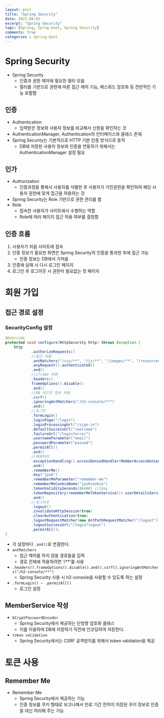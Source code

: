 ```yaml
---
layout: post
title: "Spring Security"
date: 2021-08-03
excerpt: "Spring Security"
tags: [Spring, Sprng-boot, Spring Security]
comments: true
categories : Spring-boot
---
```

# Spring Security
- Spring Security
    - 인증과 권한 제어에 필요한 필터 모음
    - 필터를 기반으로 권한에 따른 접근 제어 기능, 패스워드 암호화 등 전반적인 기능 포함함

## 인증
- Authentication
    - 입력받은 정보와 사용자 정보를 비교해서 신원을 확인하는 것
- AuthenticationManager, Authentication의 인터페이스와 클래스 존재
- Spring Security는 기본적으로 HTTP 기본 인증 방식으로 동작
    - DB에 저장된 사용자 정보와 인증을 연동하기 위해서는 AuthenticationManager 설정 필요

## 인가
- Authorization
    - 인증과정을 통해서 사용자를 식별한 후 사용자가 가진권한을 확인하여 해당 사용자 권한에 맞게 접근을 허용하는 것
- Spring Security는 Role 기반으로 권한 관리를 함
- Role
    - 접속한 사용자가 사이트에서 수행하는 역할
    - Role에 따라 페이지 접근 허용 여부를 결정함

## 인증 흐름
1. 사용자가 처음 사이트에 접속
2. 인증 정보가 필요한 화면은 Spring Security의 인증을 통과한 후에 접근 가능
    - 인증 정보는 DB에서 가져옴
3. 인증에 실패 시 다시 로그인 페이지
4. 로그인 후 로그아웃 시 권한이 필요없는 첫 페이지

# 회원 가입
## 접근 경로 설정
### SecurityConfig 설정
```java
@Override
protected void configure(HttpSecurity http) throws Exception {
	http
			.authorizeRequests()
			//접근 허용
			.antMatchers("/css/**", "/js/**", "/images/**", "/resources/**", "/h2-console/**", "/webjars/**", "/signup", "/home", "/").permitAll()
			.anyRequest().authenticated()
			.and()
			//iframe 허용
			.headers().
			frameOptions().disable()
			.and()
			//DB 어드민 접속 허용
			.csrf()
			.ignoringAntMatchers("/h2-console/**")
			.and()
			//로그인
			.formLogin()
			.loginPage("/login")
			.loginProcessingUrl("/sign-in")
			.defaultSuccessUrl("/welcome")
			.failureUrl("/login?error")
			.usernameParameter("email")
			.passwordParameter("passwd")
			.permitAll()
			.and()
			//예외처리
			.exceptionHandling().accessDeniedHandler(MemberAccessDeniedHandler())
			.and()
			.rememberMe()
			.key("jpub")
			.rememberMeParameter("remember-me")
			.rememberMeCookieName("jpubcookie")
			.tokenValiditySeconds(86400) //1day
			.tokenRepository(rememberMeTokenService()).userDetailsService(myUserService())
			.and()
			//로그아웃
			.logout()
			.invalidateHttpSession(true)
			.clearAuthentication(true)
			.logoutRequestMatcher(new AntPathRequestMatcher("/logout"))
			.logoutSuccessUrl("/login?logout")
			.permitAll();
}
```

- 각 설정마다 `.and()`로 연결한다.
- `antMatchers`
    - 접근 제어를 하지 않을 경로들을 입력
    - 경로 전체에 적용하려면 '/**'를 사용
- `.headers().frameOptions().disable().and().csrf().ignoringAntMatchers("/h2-console/**")`
    - Spring Security 사용 시 h2-console을 사용할 수 있도록 하는 설정
- `.formLogin() ~ .permitAll()`
    - 로그인 설정


## MemberService 작성
- `bCryptPasswordEncoder`
    - Spring Security에서 제공하는 단방향 암호화 클래스
    - 이를 이용하여 DB에 저장하기 직전에 인코딩하여 저장한다.
- `token validation`
    - Spring Security에서는 CSRF 공격방지를 위해서 token validation을 제공


# 토큰 사용
## Remember Me
- Remember Me
    - Spring Security에서 제공하는 기능
    - 인증 정보를 쿠키 형태로 보고나해서 만료 기간 전까지 저장된 쿠키 정보로 인증을 대신 처리해 주는 기능
